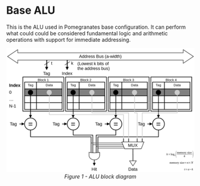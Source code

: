 # Base ALU
This is the ALU used in Pomegranates base configuration. It can perform what could could be considered fundamental logic and arithmetic operations with support for immediate addressing.
<p align="center">
    <img src="https://github.com/Zachary-Pearce/Pomegranate/blob/main/images/Cache%20block%20diagram.png">
    <em>Figure 1 - ALU block diagram</em>
</p>